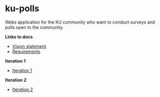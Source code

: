 # ku-polls
Webs application for the KU community who want to conduct surveys and polls open to the community.

**Links to docs**

- [Vision statement](https://github.com/toey10112/ku-polls/wiki/Vision-Statement)
- [Requirements](https://github.com/toey10112/ku-polls/wiki/Requirements)

**Iteration 1**
- [Iteration 1](https://github.com/toey10112/ku-polls/wiki/Iteration-1-Plan)

**Iteration 2**
- [Iteration 2](https://github.com/toey10112/ku-polls/wiki/Iteration-2-Plan)
